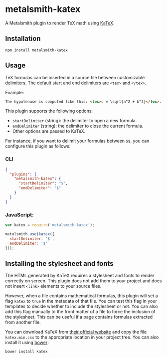 metalsmith-katex
================

A Metalsmith plugin to render TeX math using [KaTeX](https://khan.github.io/KaTeX/).

Installation
------------

    npm install metalsmith-katex

Usage
-----

TeX formulas can be inserted in a source file between customizable delimiters.
The default start and end delimiters are ``<tex>`` and ``</tex>``.

Example:

```html
The hypotenuse is computed like this: <tex>c = \sqrt{a^2 + b^2}</tex>.
```

This plugin supports the following options:

* ``startDelimiter`` (string): the delimiter to open a new formula.
* ``endDelimiter`` (string): the delimiter to close the current formula.
* Other options are passed to KaTeX.

For instance, if you want to delimit your formulas between ``$``s,
you can configure this plugin as follows:

### CLI

```json
{
  "plugins": {
    "metalsmith-katex": {
      "startDelimiter": "$",
      "endDelimiter": "$"
    }
  }
}
```

### JavaScript:

```javascript
var katex = require('metalsmith-katex');

metalsmith.use(katex({
  startDelimiter: '$',
  endDelimiter: '$'
}));
```

Installing the stylesheet and fonts
-----------------------------------

The HTML generated by KaTeX requires a stylesheet and fonts to render correctly on screen.
This plugin does not add them to your project and does not insert ``<link>``
elements to your source files.

However, when a file contains mathematical formulas, this plugin will set
a flag ``katex`` to ``true`` in the metadata of that file.
You can test this flag in your templates to decide whether to include the stylesheet or not.
You can also add this flag manually to the front matter of a file to force the inclusion
of the stylesheet. This can be useful if a page contains formulas extracted from another file.

You can download KaTeX from [their official website](https://khan.github.io/KaTeX/)
and copy the file ``katex.min.css`` to the appropriate location in your project tree.
You can also install it using [bower](http://bower.io):

```
bower install katex
```
